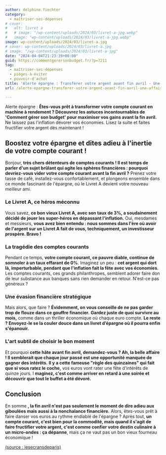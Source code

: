 ```yaml
---
author: delphine.fiechter
category:
  - maîtriser-ses-dépenses
# cover:
#   alt: livret a
#   # image: "/wp-content/uploads/2024/03/livret-a-jpg.webp"
#   image: "wp-content/uploads/2024/03/livret-a-jpg.webp"
image: wp-content/uploads/2024/03/livret-a.jpg
# cover: wp-content/uploads/2024/03/livret-a.jpg
# image: "/wp-content/uploads/2024/03/livret-a-jpg"
date: "2024-04-04T21:23:39+00:00"
guid: https://commentgerersonbudget.fr/?p=7211
tag:
  - maîtriser-ses-dépenses
  - pièges-à-éviter
  - pouvoir-d'achat
title: 'Alerte épargne : Transférer votre argent avant fin avril - Une affaire d''intérêt(s) !'
url: /alerte-epargne-transferer-votre-argent-avant-fin-avril-une-affaire-dinterets/

---
```


Alerte épargne : **Êtes-vous prêt à transformer votre compte courant en machine à rendement ? Découvrez les astuces incontournables de 'Comment gérer son budget' pour maximiser vos gains avant la fin avril.** Ne laissez pas l'inflation dévorer vos économies. Lisez la suite et faites fructifier votre argent dès maintenant !

## Boostez votre épargne et dites adieu à l'inertie de votre compte courant !

Bonjour, **très chers détenteurs de comptes courants ! Il est temps de parler d'un sujet brûlant qui agite les sphères financières : pourquoi devriez-vous vider votre compte courant avant la fin avril ?** Prenez votre tasse de café, installez-vous confortablement, et plongeons ensemble dans ce monde fascinant de l'épargne, où le Livret A devient votre nouveau meilleur ami.

### Le Livret A, ce héros méconnu

Vous savez, **ce bon vieux Livret A, avec son taux de 3%, a soudainement décidé de jouer les super-héros en dépassant l'inflation.** Oui, mesdames et messieurs, **vous avez bien entendu : nous sommes dans l'ère où avoir de l'argent sur un Livret A fait de vous, techniquement, un investisseur prospère. Bravo !**

### La tragédie des comptes courants

Pendant ce temps, **votre compte courant, ce pauvre diable, continue de somnoler à un taux effarant de 0%**. Imaginez un peu : **cet argent qui dort là, imperturbable, pendant que l'inflation fait la fête avec vos économies.** Les comptes courants, ces grands philanthropes, semblent adorer faire don de leur substance aux banques sans rien demander en retour. N'est-ce pas généreux ?

### Une évasion financière stratégique

Mais alors, que faire ? **Évidemment, on vous conseille de ne pas garder trop de flouze dans ce gouffre financier.** **Gardez juste de quoi survivre au mois,** comme dans un thriller économique où chaque euro compte. **Le reste ? Envoyez-le se la couler douce dans un livret d’épargne où il pourra enfin s'épanouir.**

### L'art subtil de choisir le bon moment

Et pourquoi **cette hâte avant fin avril, demandez-vous ? Ah, la belle affaire ! Il semblerait que chaque jour passé est une opportunité manquée de gagner des intérêts.** **Il y a cette fameuse "règle des quinzaines" qui fait que si vous ratez le coche,** vos euros vont rater une fête d'intérêts de quinze jours. I **maginez, c'est comme arriver en retard à une soirée et découvrir que tout le buffet a été dévoré.**

## Conclusion

En somme **, la fin avril n'est pas seulement le moment de dire adieu aux giboulées mais aussi à la nonchalance financière.** Alors, êtes-vous prêt à faire danser vos euros au rythme endiablé de l'épargne ? Après tout, **un compte courant, c'est bien pour la commodité, mais quand il s'agit de faire fructifier votre argent, c'est comme confier votre destin culinaire à un micro-ondes : ça dépanne**, mais ça ne vaut pas un bon vieux fourneau économique !

[(source : lesecransdeparis)](https://www.lesecransdeparis.fr/pourquoi-ladministration-fiscale-vous-demande-de-retirer-largent-sur-votre-compte-courant-dici-fin-mars/ "")
